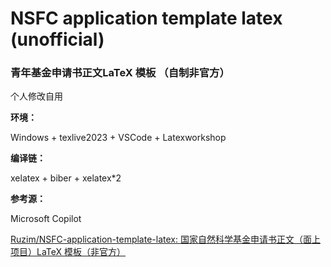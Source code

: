 # NSFC application template latex (unofficial)

### 青年基金申请书正文LaTeX 模板 （自制非官方）


个人修改自用


**环境：**

Windows + texlive2023 + VSCode + Latexworkshop

**编译链：**

xelatex + biber + xelatex*2


**参考源：**

Microsoft Copilot

[Ruzim/NSFC-application-template-latex: 国家自然科学基金申请书正文（面上项目）LaTeX 模板（非官方）](https://github.com/Ruzim/NSFC-application-template-latex)
